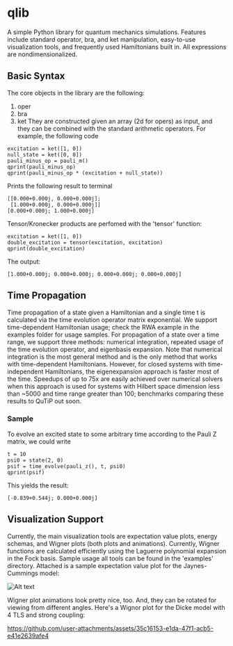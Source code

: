 # qlib

A simple Python library for quantum mechanics simulations. Features include standard operator, bra, and ket manipulation, easy-to-use visualization tools, and frequently used Hamiltonians built in. All expressions are nondimensionalized.

## Basic Syntax

The core objects in the library are the following:
1. oper
2. bra
3. ket
They are constructed given an array (2d for opers) as input, and they can be combined with the standard arithmetic operators. For example, the following code

```
excitation = ket([1, 0])
null_state = ket([0, 0])
pauli_minus_op = pauli_m()
qprint(pauli_minus_op)
qprint(pauli_minus_op * (excitation + null_state))
```

Prints the following result to terminal
```
[[0.000+0.000j, 0.000+0.000j];
 [1.000+0.000j, 0.000+0.000j]]
[0.000+0.000j; 1.000+0.000j]
```

Tensor/Kronecker products are perfomed with the 'tensor' function:
```
excitation = ket([1, 0])
double_excitation = tensor(excitation, excitation)
qprint(double_excitation)
```
The output:
```
[1.000+0.000j; 0.000+0.000j; 0.000+0.000j; 0.000+0.000j]
```

## Time Propagation
Time propagation of a state given a Hamiltonian and a single time t is calculated via the time evolution operator matrix exponential. We support
time-dependent Hamiltonian usage; check the RWA example in the examples folder for usage samples. For propagation of a state over a time range, we support three methods: numerical integration, repeated usage of the time evolution operator, and eigenbasis expansion. Note that numerical integration is the most general method and is the only method that works with time-dependent Hamiltonians. However, for closed systems with time-independent Hamiltonians, the eigenexpansion approach is faster most of the time. Speedups of up to 75x are easily achieved over numerical solvers when this approach is used for systems with Hilbert space dimension less than ~5000 and time range greater than 100; benchmarks comparing these results to QuTiP out soon. 


### Sample
To evolve an excited state to some arbitrary time according to the Pauli Z matrix, we could write
```
t = 10
psi0 = state(2, 0)
psif = time_evolve(pauli_z(), t, psi0)
qprint(psif)
```
This yields the result:
```
[-0.839+0.544j; 0.000+0.000j]
```

## Visualization Support
Currently, the main visualization tools are expectation value plots, energy schemas, and Wigner plots (both plots and animations). Currently, Wigner functions are calculated efficiently using the Laguerre polynomial expansion in the Fock basis. Sample usage all tools can be found in the 'examples' directory. Attached is a sample expectation value plot for the Jaynes-Cummings model:

![Alt text](https://i.imgur.com/bYZYXxU.png)

Wigner plot animations look pretty nice, too. And, they can be rotated for viewing from different angles. Here's a Wignor plot for the Dicke model with 4 TLS and strong coupling: 

https://github.com/user-attachments/assets/35c16153-e1da-47f1-acb5-e41e2639afe4
